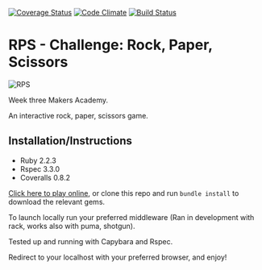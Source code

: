 [![Coverage Status](https://coveralls.io/repos/Harryandrew/rps-challenge/badge.svg?branch=master&service=github)](https://coveralls.io/github/Harryandrew/rps-challenge?branch=master)
[![Code Climate](https://codeclimate.com/github/Harryandrew/rps-challenge/badges/gpa.svg)](https://codeclimate.com/github/Harryandrew/rps-challenge)
[![Build Status](https://travis-ci.org/Harryandrew/rps-challenge.svg?branch=master)](https://travis-ci.org/Harryandrew/rps-challenge)

**RPS - Challenge: Rock, Paper, Scissors**
=================
![RPS](https://github.com/harryandrew/rps-challenge/blob/master/assets/rps_main.jpg)

Week three Makers Academy.

An interactive rock, paper, scissors game.


Installation/Instructions
--------------------------
- Ruby 2.2.3
- Rspec 3.3.0
- Coveralls 0.8.2

[Click here to play online](https://lit-crag-9732.herokuapp.com/), or clone this repo and run `bundle install` to download the relevant gems.

To launch locally run your preferred middleware (Ran in development with rack, works also with puma, shotgun).

Tested up and running with Capybara and Rspec.

Redirect to your localhost with your preferred browser, and enjoy!

